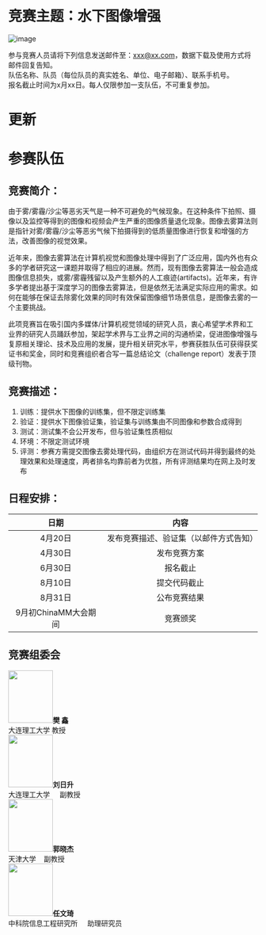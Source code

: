 # 竞赛主题：水下图像增强
![image](https://raw.githubusercontent.com/rwenqi/test.github.com/master/dehazing.png)  

参与竞赛人员请将下列信息发送邮件至：xxx@xx.com，数据下载及使用方式将邮件回复告知。  
队伍名称、队员（每位队员的真实姓名、单位、电子邮箱）、联系手机号。  
报名截止时间为x月xx日。每人仅限参加一支队伍，不可重复参加。  

# 更新

# 参赛队伍

## 竞赛简介：
由于雾/雾霾/沙尘等恶劣天气是一种不可避免的气候现象。在这种条件下拍照、摄像以及监控等得到的图像和视频会产生严重的图像质量退化现象。图像去雾算法则是指针对雾/雾霾/沙尘等恶劣气候下拍摄得到的低质量图像进行恢复和增强的方法，改善图像的视觉效果。  

近年来，图像去雾算法在计算机视觉和图像处理中得到了广泛应用，国内外也有众多的学者研究这一课题并取得了相应的进展。然而，现有图像去雾算法一般会造成图像信息损失，或雾/雾霾残留以及产生额外的人工痕迹(artifacts)。近年来，有许多学者提出基于深度学习的图像去雾算法，但是依然无法满足实际应用的需求。如何在能够在保证去除雾化效果的同时有效保留图像细节场景信息，是图像去雾的一个主要挑战。  

此项竞赛旨在吸引国内多媒体/计算机视觉领域的研究人员，衷心希望学术界和工业界的研究人员踊跃参加，架起学术界与工业界之间的沟通桥梁，促进图像增强与复原相关理论、技术及应用的发展，提升相关研究水平，参赛获胜队伍可获得获奖证书和奖金，同时和竞赛组织者合写一篇总结论文（challenge report）发表于顶级刊物。  

## 竞赛描述：
1. 训练：提供水下图像的训练集，但不限定训练集  
2. 验证：提供水下图像验证集，验证集与训练集由不同图像和参数合成得到  
3. 测试：测试集不会公开发布，但与验证集性质相似  
4. 环境：不限定测试环境  
5. 评测：参赛方需提交图像去雾处理代码，由组织方在测试代码并得到最终的处理效果和处理速度，两者排名均靠前者为优胜，所有评测结果均在网上及时发布

## 日程安排：
日期|内容
:--:|:--:
4月20日|发布竞赛描述、验证集（以邮件方式告知）  
4月30日|发布竞赛方案  
6月30日|报名截止  
8月10日|提交代码截止  
8月31日|公布竞赛结果  
9月初ChinaMM大会期间|竞赛颁奖

## 竞赛组委会
<img src="https://github.com/Leslli/chinaMM2019/blob/master/image/fanxin.png" width="90" height="106"/>**樊  鑫**  
大连理工大学 教授  
<img src="https://github.com/Leslli/chinaMM2019/blob/master/image/liurisheng.jpg" width="90" height="106"/>**刘日升**  
大连理工大学 &nbsp; &nbsp; 副教授  
<img src="https://github.com/Leslli/chinaMM2019/blob/master/image/guoxiaojie.jpg" width="90" height="106"/>**郭晓杰**  
天津大学 &nbsp;&nbsp;  副教授  
<img src="https://github.com/Leslli/chinaMM2019/blob/master/image/renwenqi.png" width="90" height="106"/>**任文琦**  
中科院信息工程研究所 &nbsp; &nbsp; 助理研究员  
